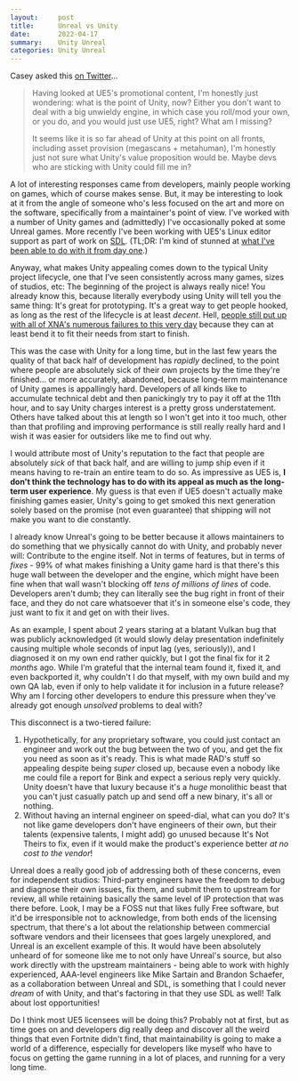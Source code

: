 ```yaml
---
layout:     post
title:      Unreal vs Unity
date:       2022-04-17
summary:    Unity Unreal
categories: Unity Unreal
---
```



Casey asked this [on Twitter](https://twitter.com/cmuratori/status/1514420516286709760)...

> Having looked at UE5's promotional content, I'm honestly just wondering: what is the point of Unity, now? Either you don't want to deal with a big unwieldy engine, in which case you roll/mod your own, or you do, and you would just use UE5, right? What am I missing?
>
> It seems like it is so far ahead of Unity at this point on all fronts, including asset provision (megascans + metahuman), I'm honestly just not sure what Unity's value proposition would be. Maybe devs who are sticking with Unity could fill me in?

A lot of interesting responses came from developers, mainly people working on games, which of course makes sense. But, it may be interesting to look at it from the angle of someone who's less focused on the art and more on the software, specifically from a maintainer's point of view. I've worked with a number of Unity games and (admittedly) I've occasionally poked at some Unreal games. More recently I've been working with UE5's Linux editor support as part of work on [SDL](https://libsdl.org/). (TL;DR: I'm kind of stunned at [what I've been able to do with it from day one](https://twitter.com/flibitijibibo/status/1511530172553605124).)


Anyway, what makes Unity appealing comes down to the typical Unity project lifecycle, one that I've seen consistently across many games, sizes of studios, etc: The beginning of the project is always really nice! You already know this, because literally everybody using Unity will tell you the same thing: It's great for prototyping. It's a great way to get people hooked, as long as the rest of the lifecycle is at least _decent_. Hell, [people still put up with all of XNA's numerous failures to this very day](https://flibitijibibo.com/index.php?page=Portfolio/Tools#01_FNA.txt) because they can at least bend it to fit their needs from start to finish.

This was the case with Unity for a long time, but in the last few years the quality of that back half of development has _rapidly_ declined, to the point where people are absolutely sick of their own projects by the time they're finished... or more accurately, abandoned, because long-term maintenance of Unity games is appallingly hard. Developers of all kinds like to accumulate technical debt and then panickingly try to pay it off at the 11th hour, and to say Unity charges interest is a pretty gross understatement. Others have talked about this at length so I won't get into it too much, other than that profiling and improving performance is still really really hard and I wish it was easier for outsiders like me to find out why.

I would attribute most of Unity's reputation to the fact that people are absolutely _sick_ of that back half, and are willing to jump ship even if it means having to re-train an entire team to do so. As impressive as UE5 is, **I don't think the technology has to do with its appeal as much as the long-term user experience**. My guess is that even if UE5 doesn't actually make finishing games easier, Unity's going to get smoked this next generation solely based on the promise (not even guarantee) that shipping will not make you want to die constantly.

I already know Unreal's going to be better because it allows maintainers to do something that we physically cannot do with Unity, and probably never will: Contribute to the engine itself. Not in terms of features, but in terms of _fixes_ - 99% of what makes finishing a Unity game hard is that there's this huge wall between the developer and the engine, which might have been fine when that wall wasn't blocking off _tens of millions of lines_ of code. Developers aren't dumb; they can literally see the bug right in front of their face, and they do not care whatsoever that it's in someone else's code, they just want to fix it and get on with their lives.

As an example, I spent about 2 years staring at a blatant Vulkan bug that was publicly acknowledged (it would slowly delay presentation indefinitely causing multiple whole seconds of input lag (yes, seriously)), and I diagnosed it on my own end rather quickly, but I got the final fix for it 2 _months_ ago. While I'm grateful that the internal team found it, fixed it, and even backported it, why couldn't I do that myself, with my own build and my own QA lab, even if only to help validate it for inclusion in a future release? Why am I forcing other developers to endure this pressure when they've already got enough _unsolved_ problems to deal with?

This disconnect is a two-tiered failure:

1. Hypothetically, for any proprietary software, you could just contact an engineer and work out the bug between the two of you, and get the fix you need as soon as it's ready. This is what made RAD's stuff so appealing despite being _super_ closed up, because even a nobody like me could file a report for Bink and expect a serious reply very quickly. Unity doesn't have that luxury because it's a _huge_ monolithic beast that you can't just casually patch up and send off a new binary, it's all or nothing.
2. Without having an internal engineer on speed-dial, what can you do? It's not like game developers don't have engineers of their own, but their talents (expensive talents, I might add) go unused because It's Not Theirs to fix, even if it would make the product's experience better _at no cost to the vendor_!

Unreal does a really good job of addressing both of these concerns, even for independent studios: Third-party engineers have the freedom to debug and diagnose their own issues, fix them, and submit them to upstream for review, all while retaining basically the same level of IP protection that was there before. Look, I may be a FOSS nut that likes fully Free software, but it'd be irresponsible not to acknowledge, from both ends of the licensing spectrum, that there's a lot about the relationship between commercial software vendors and their licensees that goes largely unexplored, and Unreal is an excellent example of this. It would have been absolutely unheard of for someone like me to not only have Unreal's source, but also work directly with the upstream maintainers - being able to work with highly experienced, AAA-level engineers like Mike Sartain and Brandon Schaefer, as a collaboration between Unreal and SDL, is something that I could never _dream_ of with Unity, and that's factoring in that they use SDL as well! Talk about lost opportunities!

Do I think most UE5 licensees will be doing this? Probably not at first, but as time goes on and developers dig really deep and discover all the weird things that even Fortnite didn't find, that maintainability is going to make a world of a difference, especially for developers like myself who have to focus on getting the game running in a lot of places, and running for a very long time.
